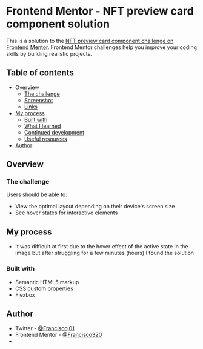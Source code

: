# Frontend Mentor - NFT preview card component solution

This is a solution to the [NFT preview card component challenge on Frontend Mentor](https://www.frontendmentor.io/challenges/nft-preview-card-component-SbdUL_w0U). Frontend Mentor challenges help you improve your coding skills by building realistic projects. 

## Table of contents

- [Overview](#overview)
  - [The challenge](#the-challenge)
  - [Screenshot](#screenshot)
  - [Links](#links)
- [My process](#my-process)
  - [Built with](#built-with)
  - [What I learned](#what-i-learned)
  - [Continued development](#continued-development)
  - [Useful resources](#useful-resources)
- [Author](#author)



## Overview

### The challenge

Users should be able to:

- View the optimal layout depending on their device's screen size
- See hover states for interactive elements

## My process

- It was difficult at first due to the hover effect of the active state in the image but after struggling for a few minutes (hours) I found the solution

### Built with

- Semantic HTML5 markup
- CSS custom properties
- Flexbox
## Author

- Twitter - [@Franciscoj01](https://www.twitter.com/franciscoj01)
- Frontend Mentor - [@Francisco320](https://www.frontendmentor.io/profile/francisco320)
- 
